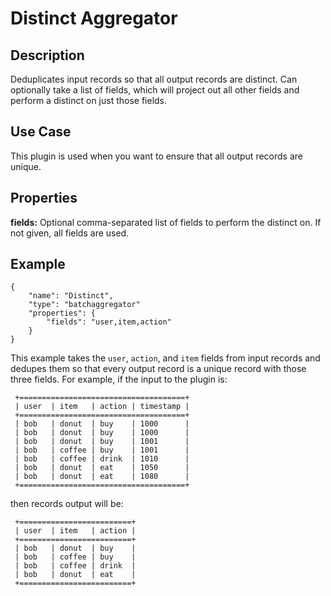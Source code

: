 # Distinct Aggregator

Description
-----------
Deduplicates input records so that all output records are distinct.
Can optionally take a list of fields, which will project out all other fields and perform a distinct on just those fields.


Use Case
--------
This plugin is used when you want to ensure that all output records are unique.


Properties
----------
**fields:** Optional comma-separated list of fields to perform the distinct on. If not given, all fields are used.

Example
-------

    {
        "name": "Distinct",
        "type": "batchaggregator"
        "properties": {
            "fields": "user,item,action"
        }
    }


This example takes the ``user``, ``action``, and ``item`` fields from input records and dedupes them so that every
output record is a unique record with those three fields. For example, if the input to the plugin is:

     +=====================================+
     | user  | item   | action | timestamp |
     +=====================================+
     | bob   | donut  | buy    | 1000      |
     | bob   | donut  | buy    | 1000      |
     | bob   | donut  | buy    | 1001      |
     | bob   | coffee | buy    | 1001      |
     | bob   | coffee | drink  | 1010      |
     | bob   | donut  | eat    | 1050      |
     | bob   | donut  | eat    | 1080      |
     +=====================================+

then records output will be:

     +=========================+
     | user  | item   | action |
     +=========================+
     | bob   | donut  | buy    |
     | bob   | coffee | buy    |
     | bob   | coffee | drink  |
     | bob   | donut  | eat    |
     +=========================+